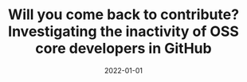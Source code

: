 ---
title: "Will you come back to contribute? Investigating the inactivity of OSS core developers in GitHub"
collection: publications
category: manuscripts
permalink: /publication/2022-01-01-Will-you-come-back-to-contribute-Investigating-the-inactivity-of-OSS-core-developers-in-GitHub
date: 2022-01-01
venue: 'Empir. Softw. Eng.'
paperurl: 'https://doi.org/10.1007/s10664-021-10012-6'
citation: ' Fabio Calefato,  Marco Gerosa,  Giuseppe Iaffaldano,  Filippo Lanubile,  Igor Steinmacher, &quot;Will you come back to contribute? Investigating the inactivity of OSS core developers in GitHub.&quot; <i>Empir. Softw. Eng.</i>, 2022. DOI: <a href="https://doi.org/10.1007/s10664-021-10012-6">10.1007/s10664-021-10012-6</a>.'
doi: 10.1007/s10664-021-10012-6'
---